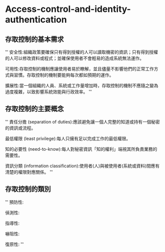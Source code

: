 # Access-control-and-identity-authentication
## 存取控制的基本需求
‵‵‵
安全性:組織政策要確保只有得到授權的人可以讀取機密的資訊；只有得到授權的人可以修改資料或程式；並確保使用者不會輕易的造成系統無法運作。

可用性:存取控制的機制應讓使用者易於瞭解，並且儘量不影響他們的正常工作方式與習慣。存取控制的機制要能夠每次都如預期的運作。

擴展性:當一個組織的人員、系統或工作量增加時，存取控制的機制不應隨之變為過度複雜，以致影響系統效能與行政效率。
‵‵‵
## 存取控制的主要概念
‵‵‵
責任分擔 (separation of duties):應該避免讓一個人完整的知道或持有一個秘密的資訊或流程。

最低權限 (least privilege):每人只擁有足以完成工作的最低權限。

知的必要性 (need-to-know):每人對秘密資訊「知的權利」端視其所負責業務的需要性。

資訊分類 (information classification):使用者(人)與被使用者(系統或資料)間應有清楚的權限對應關係。
‵‵‵
## 存取控制的類別
‵‵‵
預防性:

偵測性:

指導性:

嚇阻性:

復原性:
‵‵‵
##
